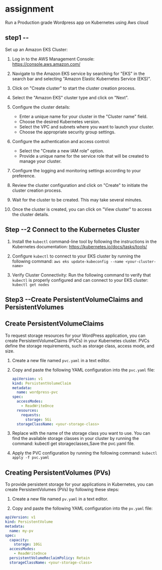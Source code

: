 # assignment
Run a Production grade Wordpress app on Kubernetes using Aws cloud 

## step1 --
Set up an Amazon EKS Cluster:
1. Log in to the AWS Management Console: https://console.aws.amazon.com/

2. Navigate to the Amazon EKS service by searching for "EKS" in the search bar and selecting "Amazon Elastic Kubernetes Service (EKS)".

3. Click on "Create cluster" to start the cluster creation process.

4. Select the "Amazon EKS" cluster type and click on "Next".

5. Configure the cluster details:
   - Enter a unique name for your cluster in the "Cluster name" field.
   - Choose the desired Kubernetes version.
   - Select the VPC and subnets where you want to launch your cluster.
   - Choose the appropriate security group settings.

6. Configure the authentication and access control:
   - Select the "Create a new IAM role" option.
   - Provide a unique name for the service role that will be created to manage your cluster.

7. Configure the logging and monitoring settings according to your preference.

8. Review the cluster configuration and click on "Create" to initiate the cluster creation process.

9. Wait for the cluster to be created. This may take several minutes.

10. Once the cluster is created, you can click on "View cluster" to access the cluster details.


## Step --2 Connect to the Kubernetes Cluster

1. Install the `kubectl` command-line tool by following the instructions in the Kubernetes documentation: https://kubernetes.io/docs/tasks/tools/

2. Configure `kubectl` to connect to your EKS cluster by running the following command: `aws eks update-kubeconfig --name <your-cluster-name>`
   
3. Verify Cluster Connectivity: Run the following command to verify that `kubectl` is properly configured and can connect to your EKS cluster:
  `kubectl get nodes`

## Step3 --Create PersistentVolumeClaims and PersistentVolumes

## Create PersistentVolumeClaims
To request storage resources for your WordPress application, you can create PersistentVolumeClaims (PVCs) in your Kubernetes cluster. PVCs define the storage requirements, such as storage class, access mode, and size.

1. Create a new file named `pvc.yaml` in a text editor.

2. Copy and paste the following YAML configuration into the `pvc.yaml` file:

   ```yaml
   apiVersion: v1
   kind: PersistentVolumeClaim
   metadata:
     name: wordpress-pvc
   spec:
     accessModes:
       - ReadWriteOnce
     resources:
       requests:
         storage: 5Gi
     storageClassName: <your-storage-class>

3. Replace <your-storage-class> with the name of the storage class you want to use. You can find the available storage classes in your cluster by running the command: kubectl get storageclasses,Save the pvc.yaml file.
   
4. Apply the PVC configuration by running the following command: `kubectl apply -f pvc.yaml`
   
   
## Creating PersistentVolumes (PVs)

To provide persistent storage for your applications in Kubernetes, you can create PersistentVolumes (PVs) by following these steps:

1. Create a new file named `pv.yaml` in a text editor.

2. Copy and paste the following YAML configuration into the `pv.yaml` file:

```yaml
apiVersion: v1
kind: PersistentVolume
metadata:
  name: my-pv
spec:
  capacity:
    storage: 10Gi
  accessModes:
    - ReadWriteOnce
  persistentVolumeReclaimPolicy: Retain
  storageClassName: <your-storage-class>
   

